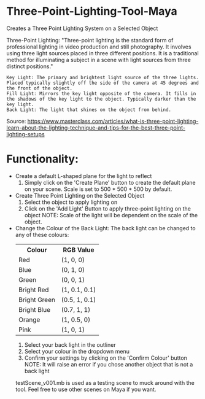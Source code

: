 # Three-Point-Lighting-Tool-Maya
 Creates a Three Point Lighting System on a Selected Object

Three-Point Lighting: "Three-point lighting is the standard form of professional lighting in video production and still photography. It involves using three light sources placed in three different positions. It is a traditional method for illuminating a subject in a scene with light sources from three distinct positions."

    Key Light: The primary and brightest light source of the three lights. Placed typically slightly off the side of the camera at 45 degrees and the front of the object. 
    Fill Light: Mirrors the key light opposite of the camera. It fills in the shadows of the key light to the object. Typically darker than the key light.
    Back Light: The light that shines on the object from behind. 

Source: https://www.masterclass.com/articles/what-is-three-point-lighting-learn-about-the-lighting-technique-and-tips-for-the-best-three-point-lighting-setups 

# Functionality:
- Create a default L-shaped plane for the light to reflect
   1. Simply click on the 'Create Plane' button to create the default plane on your scene. Scale is set to 500 * 500 * 500 by default.
- Create Three Point Lighting on the Selected Object
   1. Select the object to apply lighting on
   2. Click on the 'Add Light' Button to apply three-point lighting on the object
   NOTE: Scale of the light will be dependent on the scale of the object.
- Change the Colour of the Back Light:
   The back light can be changed to any of these colours:
   <table>
  <tr>
    <th>Colour</th>
    <th>RGB Value</th>
  </tr>
  <tr>
    <td>Red</td>
    <td>(1, 0, 0)</td>
  </tr>
  <tr>
    <td>Blue</td>
    <td>(0, 1, 0)</td>
  </tr>
   <tr>
    <td>Green</td>
    <td>(0, 0, 1)</td>
  </tr>
  <tr>
    <td>Bright Red</td>
    <td>(1, 0.1, 0.1)</td>
  </tr>
  <tr>
    <td>Bright Green</td>
    <td>(0.5, 1, 0.1)</td>
  </tr>
  <tr>
    <td>Bright Blue</td>
    <td>(0.7, 1, 1)</td>
  </tr>
  <tr>
    <td>Orange</td>
    <td>(1, 0.5, 0)</td>
  </tr>
  <tr>
    <td>Pink</td>
    <td>(1, 0, 1)</td>
  </tr>
</table>

   1. Select your back light in the outliner
   2. Select your colour in the dropdown menu
   3. Confirm your settings by clicking on the 'Confirm Colour' button
   NOTE: It will raise an error if you chose another object that is not a back light

testScene_v001.mb is used as a testing scene to muck around with the tool. Feel free to use other scenes on Maya if you want.